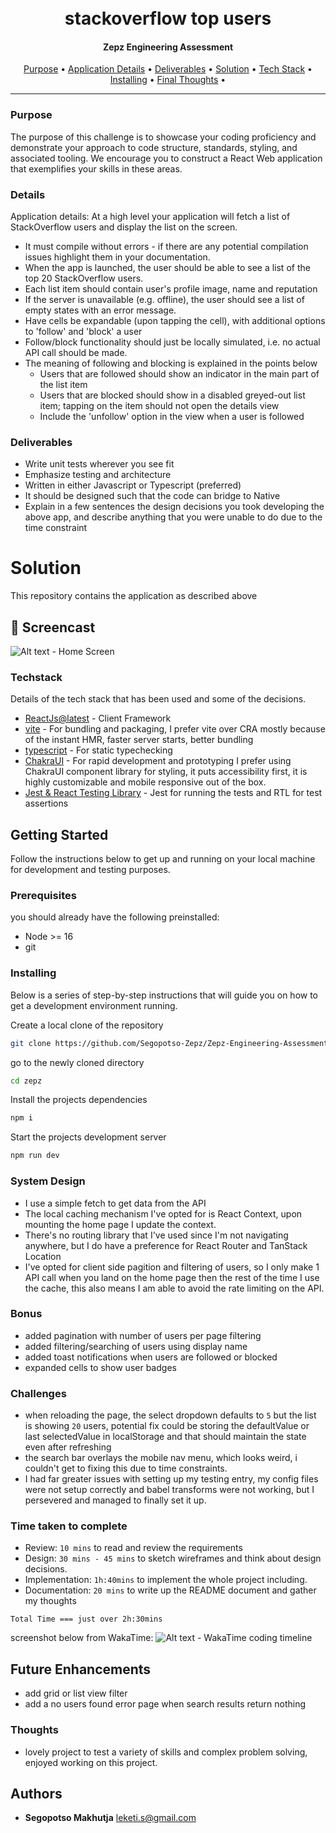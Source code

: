 <h1 align="center">
  <br>
    <b>stackoverflow top users</b>
</h1>
<h4 align="center">Zepz Engineering Assessment</h4>
<p align="center">
  <a href="#purpose">Purpose</a> •
  <a href="#details">Application Details</a> •
  <a href="#deliverables">Deliverables</a> •
  <a href="#solution">Solution</a> •
  <a href="#techstack">Tech Stack</a> •
  <a href="#installing">Installing</a> •
  <a href="#thoughts">Final Thoughts</a> •
</p>

___

### Purpose

The purpose of this challenge is to showcase your coding proficiency and demonstrate your approach to code structure, standards, styling, and associated tooling. We encourage you to construct a React Web application that exemplifies your skills in these areas.

### Details

Application details: At a high level your application will fetch a list of StackOverflow users and display the list on the screen.

- It must compile without errors -  if there are any potential compilation issues highlight them in your documentation.
- When the app is launched, the user should be able to see a list of the top 20 StackOverflow users.
- Each list item should contain user's profile image, name and reputation
- If the server is unavailable (e.g. offline), the user should see a list of empty states with an error message.
- Have cells be expandable (upon tapping the cell), with additional options to 'follow' and 'block' a user
- Follow/block functionality should just be locally simulated, i.e. no actual API call should be made.
- The meaning of following and blocking is explained in the points below
  - Users that are followed should show an indicator in the main part of the list item
  - Users that are blocked should show in a disabled greyed-out list item; tapping on the item should not open the details view
  - Include the 'unfollow' option in the view when a user is followed

### Deliverables

- Write unit tests wherever you see fit
- Emphasize testing and architecture
- Written in either Javascript or Typescript (preferred)
- It should be designed such that the code can bridge to Native
- Explain in a few sentences the design decisions you took developing the above app, and describe anything that you were unable to do due to the time constraint

# Solution

This repository contains the application as described above

## 📸 Screencast

![Alt text - Home Screen](/public/Screenshot%202023-05-23%20at%2018.05.09.png)

### Techstack

Details of the tech stack that has been used and some of the decisions.

- [ReactJs@latest]() - Client Framework
- [vite]() - For bundling and packaging, I prefer vite over CRA mostly because of the instant HMR, faster server starts, better bundling
- [typescript]() - For static typechecking
- [ChakraUI]() - For rapid development and prototyping I prefer using ChakraUI component library for styling, it  puts accessibility first, it is highly customizable and mobile responsive out of the box.
- [Jest & React Testing Library]() - Jest for running the tests and RTL for test assertions

## Getting Started

Follow the instructions below to get up and running on your local machine for development and testing purposes.

### Prerequisites

you should already have the following preinstalled:

- Node >= 16
- git

### Installing

Below is a series of step-by-step instructions that will guide you on how to get a development environment running.

Create a local clone of the repository

```bash
git clone https://github.com/Segopotso-Zepz/Zepz-Engineering-Assessment.git
```

go to the newly cloned directory

```bash
cd zepz
```

Install the projects dependencies

```bash
npm i
```

Start the projects development server

```bash
npm run dev
```

### System Design

- I use a simple fetch to get data from the API
- The local caching mechanism I've opted for is React Context, upon mounting the home page I update the context.
- There's no routing library that I've used since I'm not navigating anywhere, but I do have a preference for React Router and TanStack Location
- I've opted for client side pagition and filtering of users, so I only make 1 API call when you land on the home page then the rest of the time I use the cache, this also means I am able to avoid the rate limiting on the API.

### Bonus

- added pagination with number of users per page filtering
- added filtering/searching of users using display name
- added toast notifications when users are followed or blocked
- expanded cells to show user badges

### Challenges

- when reloading the page, the select dropdown defaults to `5` but the list is showing `20` users, potential fix could be storing the defaultValue or last selectedValue in localStorage and that should maintain the state even after refreshing
- the search bar overlays the mobile nav menu, which looks weird, i couldn't get to fixing this due to time constraints.
- I had far greater issues with setting up my testing entry, my config files were not setup correctly and babel transforms were not working, but I persevered and managed to finally set it up.

### Time taken to complete

- Review: `10 mins` to read and review the requirements
- Design: `30 mins - 45 mins` to sketch wireframes and think about design decisions.
- Implementation: `1h:40mins` to implement the whole project including.
- Documentation: `20 mins` to write up the README document and gather my thoughts

```Total Time === just over 2h:30mins```

screenshot below from WakaTime:
![Alt text - WakaTime coding timeline](/public/Screenshot%202023-05-23%20at%2013.22.20.png)

## Future Enhancements

- add grid or list view filter
- add a no users found error page when search results return nothing

### Thoughts

- lovely project to test a variety of skills and complex problem solving, enjoyed working on this project.

## Authors

- **Segopotso Makhutja** <leketi.s@gmail.com>
